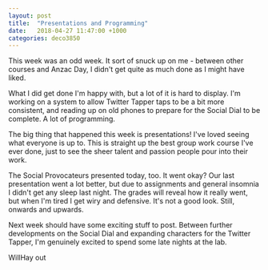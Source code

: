 ```yaml
---
layout: post
title:  "Presentations and Programming"
date:   2018-04-27 11:47:00 +1000
categories: deco3850
---
```

This week was an odd week. It sort of snuck up on me - between other courses and Anzac Day, I didn't get quite as much done as I might have liked.

What I did get done I'm happy with, but a lot of it is hard to display. I'm working on a system to allow Twitter Tapper taps to be a bit more consistent, and reading up on old phones to prepare for the Social Dial to be complete. A lot of programming.

The big thing that happened this week is presentations! I've loved seeing what everyone is up to. This is straight up the best group work course I've ever done, just to see the sheer talent and passion people pour into their work.

The Social Provocateurs presented today, too. It went okay? Our last presentation went a lot better, but due to assignments and general insomnia I didn't get any sleep last night. The grades will reveal how it really went, but when I'm tired I get wiry and defensive. It's not a good look. Still, onwards and upwards.

Next week should have some exciting stuff to post. Between further developments on the Social Dial and expanding characters for the Twitter Tapper, I'm genuinely excited to spend some late nights at the lab.

WillHay out